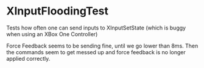 # XInputFloodingTest
Tests how often one can send inputs to XInputSetState (which is buggy when using an XBox One Controller)

Force Feedback seems to be sending fine, until we go lower than 8ms. Then the commands seem to get messed up and force feedback is no longer applied correctly.
